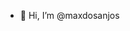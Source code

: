 - 👋 Hi, I’m @maxdosanjos


<!---
maxdosanjos/maxdosanjos is a ✨ special ✨ repository because its `README.md` (this file) appears on your GitHub profile.
You can click the Preview link to take a look at your changes.
--->
